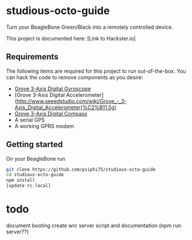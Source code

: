 # studious-octo-guide
Turn your BeagleBone Green/Black into a remotely controlled device.

This project is documented here: [Link to Hackster.io]

## Requirements
The following items are required for this project to run out-of-the-box.  You can hack the code to remove components as you desire:
- [Grove 3-Axis Digital Gyroscope](http://www.seeedstudio.com/depot/Grove-3Axis-Digital-Gyro-p-750.html)
- [Grove 3-Axis Digital Accelerometer](http://www.seeedstudio.com/wiki/Grove_-_3-Axis_Digital_Accelerometer(%C2%B11.5g)
- [Grove 3-Axis Digital Compass](http://www.seeedstudio.com/wiki/Grove_-_3-Axis_Compass_V1.0)
- A serial GPS
- A working GPRS modem

## Getting started

On your BeagleBone run
```bash
git clone https://github.com/psiphi75/studious-octo-guide
cd studious-octo-guide
npm install
[update rc.local]

```
# todo
document booting
create wrc server script and documentation (npm run server??)
